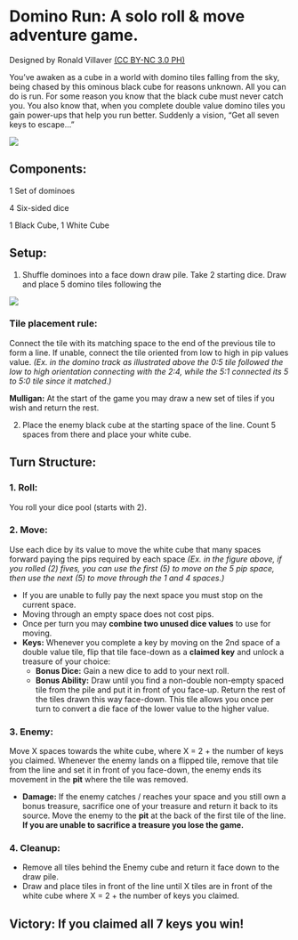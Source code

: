 # Domino Run: A solo roll & move adventure game. 
Designed by Ronald Villaver [(CC BY-NC 3.0 PH)](https://creativecommons.org/licenses/by-nc/3.0/ph/)

You’ve awaken as a cube in a world with domino tiles falling from the sky, being chased by this ominous black cube for reasons unknown. All you can do is run. For some reason you know that the black cube must never catch you. You also know that, when you complete double value domino tiles you gain power-ups that help you run better.
Suddenly a vision, “Get all seven keys to escape…”

![](https://raw.githubusercontent.com/rvillaver/DominoRun/master/dominorun-ronald-villaver-cc_nc.jpg)

## Components:

1 Set of dominoes

4 Six-sided dice

1 Black Cube, 1 White Cube

## Setup:

1. Shuffle dominoes into a face down draw pile. Take 2 starting dice. Draw and place 5 domino tiles following the 

![](https://raw.githubusercontent.com/rvillaver/DominoRun/master/domino-run.jpg)
  ### Tile placement rule:
  Connect the tile with its matching space to the end of the previous tile to form a line. If unable, connect the tile oriented from low to high in pip values value. _(Ex. in the domino track as illustrated above the 0:5 tile followed the low to high orientation connecting with the 2:4, while the 5:1 connected its 5 to 5:0 tile since it matched.)_

  __Mulligan:__ At the start of the game you may draw a new set of tiles if you wish and return the rest.

2. Place the enemy black cube at the starting space of the line. Count 5 spaces from there and place your white cube.

## Turn Structure:

### 1. Roll: 
You roll your dice pool (starts with 2).

### 2. Move: 
Use each dice by its value to move the white cube that many spaces forward paying the pips required by each space _(Ex. in the figure above, if you rolled (2) fives, you can use the first (5) to move on the 5 pip space, then use the next (5) to move through the 1 and 4 spaces.)_
  - If you are unable to fully pay the next space you must stop on the current space.
  - Moving through an empty space does not cost pips.
  - Once per turn you may __combine two unused dice values__ to use for moving.
  - __Keys:__ Whenever you complete a key by moving on the 2nd space of a double value tile, flip that tile face-down as a __claimed key__ and unlock a treasure of your choice:
    * __Bonus Dice:__ Gain a new dice to add to your next roll.
    * __Bonus Ability:__ Draw until you find a non-double non-empty spaced tile from the pile and put it in front of you face-up. Return the rest of the tiles drawn this way face-down. This tile allows you once per turn to convert a die face of the lower value to the higher value.

### 3. Enemy: 
Move X spaces towards the white cube, where X = 2 + the number of keys you claimed. Whenever the enemy lands on a flipped tile, remove that tile from the line and set it in front of you face-down, the enemy ends its movement in the __pit__ where the tile was removed.

  - __Damage:__ If the enemy catches / reaches your space and you still own a bonus treasure,
sacrifice one of your treasure and return it back to its source. Move the enemy to the __pit__ at the back of the first tile of the line. __If you are unable to sacrifice a treasure you lose the game.__

### 4. Cleanup: 
- Remove all tiles behind the Enemy cube and return it face down to the draw pile. 
- Draw and place tiles in front of the line until X tiles are in front of the white cube where X = 2 + the number of keys you claimed.

## Victory: If you claimed all 7 keys you win!

